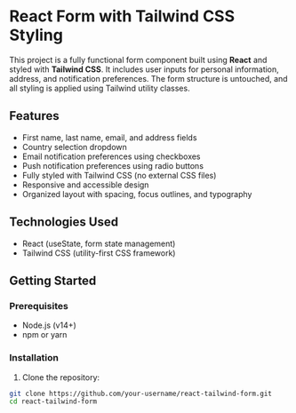 # React Form with Tailwind CSS Styling

This project is a fully functional form component built using **React** and styled with **Tailwind CSS**. It includes user inputs for personal information, address, and notification preferences. The form structure is untouched, and all styling is applied using Tailwind utility classes.

## Features

- First name, last name, email, and address fields
- Country selection dropdown
- Email notification preferences using checkboxes
- Push notification preferences using radio buttons
- Fully styled with Tailwind CSS (no external CSS files)
- Responsive and accessible design
- Organized layout with spacing, focus outlines, and typography

## Technologies Used

- React (useState, form state management)
- Tailwind CSS (utility-first CSS framework)

## Getting Started

### Prerequisites

- Node.js (v14+)
- npm or yarn

### Installation

1. Clone the repository:

```bash
git clone https://github.com/your-username/react-tailwind-form.git
cd react-tailwind-form
